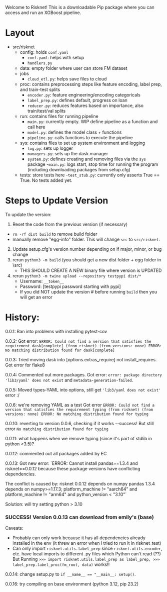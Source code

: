 Welcome to Risknet! This is a downloadable Pip package where you can access and run an XGBoost pipeline.

# Layout
- src/risknet
   - config: holds `conf.yaml`
      - `conf.yaml`: helps with setup
      - `handlers.py`
   - data: empty folder where user can store FM dataset
   - jobs
      - `cloud_etl.py`: helps save files to cloud
   - proc: contains preprocessing steps like feature encoding, label prep, and train-test splits
      - `encoder.py`: feature engineering/encoding categoricals
      - `label_prep.py`: defines default, progress on loan
      - `reducer.py`: reduces features based on importance, also train/test/val splits
   - run: contains files for running pipeline
      - `main.py`: currently empty. WIP define pipeline as a function and call here
      - `model.py`: defines the model class + functions
      - `pipeline.py`: calls functions to execute the pipeline
   - sys: contains files to set up system environment and logging
      - `log.py`: sets up logger
      - `managers.py`: sets up the dask manager
      - `system.py`: defines creating and removing files via the `sys` package
   -`main.py`: logs start, stop time for running the program (including downloading packages from setup.cfg)
   - tests: store tests here
      -`test_stub.py`: currently only asserts True == True. No tests added yet.

# Steps to Update Version
To update the version:
1. Reset the code from the previous version (if necessary)
- `rm -rf dist build` to remove build folder
- manually remove "egg-info" folder. This will change `src` to `src/risknet`.
2. Update setup.cfg's version number depending on if major, minor, or bug change
3. rerun `python3 -m build` (you should get a new dist folder + egg folder in \src)
   - THIS SHOULD CREATE A NEW binary file where version is UPDATED
4. rerun `python3 -m twine upload --repository testpypi dist/*`
   - Username: `__token__`
   - Password: [testpypi password starting with pypi]
   - If you did NOT update the version # before running `build` then you will get an error


# History:
0.0.1: Ran into problems with installing pytest-cov

0.0.2: Got error:
`ERROR: Could not find a version that satisfies the requirement dask[complete] (from risknet) (from versions: none) ERROR: No matching distribution found for dask[complete]`

0.0.3: Tried moving dask into [options.extras_require] not install_requires. Got error for flake8

0.0.4: Commented out more packages.
Got error: `error: package directory 'lib3/yaml' does not exist` and `metadata-generation-failed`.

0.0.5: Moved types-YAML into options, still get `'lib3/yaml does not exist'` error :/

0.0.6: we're removing YAML as a test
Got error `ERROR: Could not find a version that satisfies the requirement typing (from risknet) (from versions: none) ERROR: No matching distribution found for typing`

0.0.10: reverting to version 0.0.6, checking if it works --success! But still error `No matching distribution found for typing`

0.0.11: what happens when we remove typing (since it's part of stdlib in python >3.5)?

0.0.12: commented out all packages added by EC

0.0.13: Got new error:
`ERROR: Cannot install pandas==1.3.4 and risknet==0.0.12 because these package versions have conflicting dependencies.

The conflict is caused by:
    risknet 0.0.12 depends on numpy
    pandas 1.3.4 depends on numpy>=1.17.3; platform_machine != "aarch64" and platform_machine != "arm64" and python_version < "3.10"`

Solution: will try setting python > 3.10


### SUCCESS! Version 0.0.13 can download from emily's (base)
Caveats:
- Probably can only work because it has all dependencies already installed in the env (it threw an error when I tried to run it in risknet_test)
- Can only import `risknet.utils.label_prep` since `risknet.utils.encoder`, etc. have local imports to different .py files which Python can't read (??)
But Running `>>> import risknet.utils.label_prep as label_prep, >>> label_prep.label_proc(fm_root, data)` works!!

0.0.14: change setup.py to `if __name__ == "__main__: setup()`.

0.0.16: try compiling on base environment (python 3.12, pip 23.2)